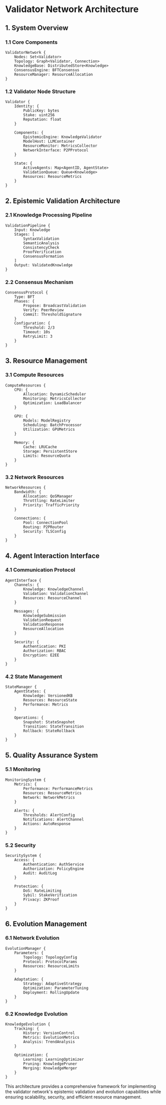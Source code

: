 # Validator Network Architecture

## 1. System Overview

### 1.1 Core Components

```
ValidatorNetwork {
    Nodes: Set<Validator>
    Topology: Graph<Validator, Connection>
    KnowledgeBase: DistributedStore<Knowledge>
    ConsensusEngine: BFTConsensus
    ResourceManager: ResourceAllocation
}
```

### 1.2 Validator Node Structure

```
Validator {
    Identity: {
        PublicKey: bytes
        Stake: uint256
        Reputation: float
    }
    
    Components: {
        EpistemicEngine: KnowledgeValidator
        ModelHost: LLMContainer
        ResourceMonitor: MetricsCollector
        NetworkInterface: P2PProtocol
    }
    
    State: {
        ActiveAgents: Map<AgentID, AgentState>
        ValidationQueue: Queue<Knowledge>
        Resources: ResourceMetrics
    }
}
```

## 2. Epistemic Validation Architecture

### 2.1 Knowledge Processing Pipeline

```
ValidationPipeline {
    Input: Knowledge
    Stages: [
        SyntaxValidation
        SemanticAnalysis
        ConsistencyCheck
        ProofVerification
        ConsensusFormation
    ]
    Output: ValidatedKnowledge
}
```

### 2.2 Consensus Mechanism

```
ConsensusProtocol {
    Type: BFT
    Phases: {
        Propose: BroadcastValidation
        Verify: PeerReview
        Commit: ThresholdSignature
    }
    Configuration: {
        Threshold: 2/3
        Timeout: 10s
        RetryLimit: 3
    }
}
```

## 3. Resource Management

### 3.1 Compute Resources

```
ComputeResources {
    CPU: {
        Allocation: DynamicScheduler
        Monitoring: MetricsCollector
        Optimization: LoadBalancer
    }
    
    GPU: {
        Models: ModelRegistry
        Scheduling: BatchProcessor
        Utilization: GPUMetrics
    }
    
    Memory: {
        Cache: LRUCache
        Storage: PersistentStore
        Limits: ResourceQuota
    }
}
```

### 3.2 Network Resources

```
NetworkResources {
    Bandwidth: {
        Allocation: QoSManager
        Throttling: RateLimiter
        Priority: TrafficPriority
    }
    
    Connections: {
        Pool: ConnectionPool
        Routing: P2PRouter
        Security: TLSConfig
    }
}
```

## 4. Agent Interaction Interface

### 4.1 Communication Protocol

```
AgentInterface {
    Channels: {
        Knowledge: KnowledgeChannel
        Validation: ValidationChannel
        Resources: ResourceChannel
    }
    
    Messages: {
        KnowledgeSubmission
        ValidationRequest
        ValidationResponse
        ResourceAllocation
    }
    
    Security: {
        Authentication: PKI
        Authorization: RBAC
        Encryption: E2EE
    }
}
```

### 4.2 State Management

```
StateManager {
    AgentStates: {
        Knowledge: VersionedKB
        Resources: ResourceState
        Performance: Metrics
    }
    
    Operations: {
        Snapshot: StateSnapshot
        Transition: StateTransition
        Rollback: StateRollback
    }
}
```

## 5. Quality Assurance System

### 5.1 Monitoring

```
MonitoringSystem {
    Metrics: {
        Performance: PerformanceMetrics
        Resources: ResourceMetrics
        Network: NetworkMetrics
    }
    
    Alerts: {
        Thresholds: AlertConfig
        Notifications: AlertChannel
        Actions: AutoResponse
    }
}
```

### 5.2 Security

```
SecuritySystem {
    Access: {
        Authentication: AuthService
        Authorization: PolicyEngine
        Audit: AuditLog
    }
    
    Protection: {
        DoS: RateLimiting
        Sybil: StakeVerification
        Privacy: ZKProof
    }
}
```

## 6. Evolution Management

### 6.1 Network Evolution

```
EvolutionManager {
    Parameters: {
        Topology: TopologyConfig
        Protocol: ProtocolParams
        Resources: ResourceLimits
    }
    
    Adaptation: {
        Strategy: AdaptiveStrategy
        Optimization: ParameterTuning
        Deployment: RollingUpdate
    }
}
```

### 6.2 Knowledge Evolution

```
KnowledgeEvolution {
    Tracking: {
        History: VersionControl
        Metrics: EvolutionMetrics
        Analysis: TrendAnalysis
    }
    
    Optimization: {
        Learning: LearningOptimizer
        Pruning: KnowledgePruner
        Merging: KnowledgeMerger
    }
}
```

This architecture provides a comprehensive framework for implementing the validator network's epistemic validation and evolution capabilities while ensuring scalability, security, and efficient resource management. 